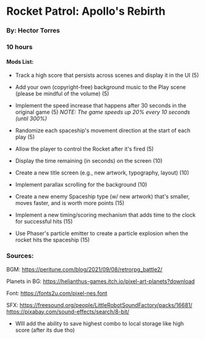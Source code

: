 # Rocket Patrol: Apollo's Rebirth

### By: Hector Torres
### 10 hours

#### Mods List:

- Track a high score that persists across scenes and display it in the UI (5)
- Add your own (copyright-free) background music to the Play scene (please be mindful of the volume) (5)
- Implement the speed increase that happens after 30 seconds in the original game (5) *NOTE: The game speeds up 20% every 10 seconds (until 300%)*
- Randomize each spaceship's movement direction at the start of each play (5)
- Allow the player to control the Rocket after it's fired (5)

- Display the time remaining (in seconds) on the screen (10)
- Create a new title screen (e.g., new artwork, typography, layout) (10)
- Implement parallax scrolling for the background (10)

- Create a new enemy Spaceship type (w/ new artwork) that's smaller, moves faster, and is worth more points (15)
- Implement a new timing/scoring mechanism that adds time to the clock for successful hits (15)
- Use Phaser's particle emitter to create a particle explosion when the rocket hits the spaceship (15)

### Sources:

BGM: 
https://peritune.com/blog/2021/09/08/retrorpg_battle2/

Planets in BG: 
https://helianthus-games.itch.io/pixel-art-planets?download

Font:
https://fonts2u.com/pixel-nes.font

SFX: 
https://freesound.org/people/LittleRobotSoundFactory/packs/16681/
https://pixabay.com/sound-effects/search/8-bit/

* WIll add the ability to save highest combo to local storage like high score (after its due tho)